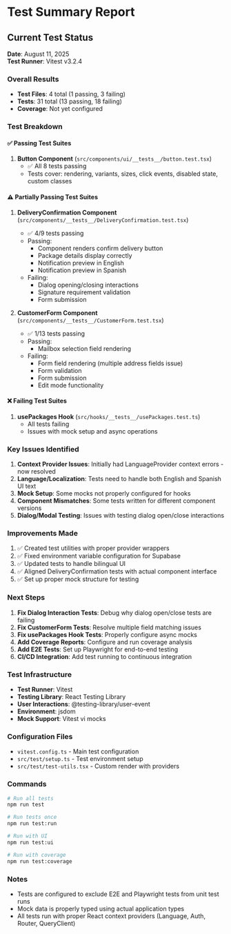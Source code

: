 # Test Summary Report

## Current Test Status

**Date**: August 11, 2025  
**Test Runner**: Vitest v3.2.4

### Overall Results
- **Test Files**: 4 total (1 passing, 3 failing)
- **Tests**: 31 total (13 passing, 18 failing)
- **Coverage**: Not yet configured

### Test Breakdown

#### ✅ Passing Test Suites

1. **Button Component** (`src/components/ui/__tests__/button.test.tsx`)
   - ✅ All 8 tests passing
   - Tests cover: rendering, variants, sizes, click events, disabled state, custom classes

#### ⚠️ Partially Passing Test Suites

1. **DeliveryConfirmation Component** (`src/components/__tests__/DeliveryConfirmation.test.tsx`)
   - ✅ 4/9 tests passing
   - Passing:
     - Component renders confirm delivery button
     - Package details display correctly
     - Notification preview in English
     - Notification preview in Spanish
   - Failing:
     - Dialog opening/closing interactions
     - Signature requirement validation
     - Form submission

2. **CustomerForm Component** (`src/components/__tests__/CustomerForm.test.tsx`)
   - ✅ 1/13 tests passing
   - Passing:
     - Mailbox selection field rendering
   - Failing:
     - Form field rendering (multiple address fields issue)
     - Form validation
     - Form submission
     - Edit mode functionality

#### ❌ Failing Test Suites

1. **usePackages Hook** (`src/hooks/__tests__/usePackages.test.ts`)
   - All tests failing
   - Issues with mock setup and async operations

### Key Issues Identified

1. **Context Provider Issues**: Initially had LanguageProvider context errors - now resolved
2. **Language/Localization**: Tests need to handle both English and Spanish UI text
3. **Mock Setup**: Some mocks not properly configured for hooks
4. **Component Mismatches**: Some tests written for different component versions
5. **Dialog/Modal Testing**: Issues with testing dialog open/close interactions

### Improvements Made

1. ✅ Created test utilities with proper provider wrappers
2. ✅ Fixed environment variable configuration for Supabase
3. ✅ Updated tests to handle bilingual UI
4. ✅ Aligned DeliveryConfirmation tests with actual component interface
5. ✅ Set up proper mock structure for testing

### Next Steps

1. **Fix Dialog Interaction Tests**: Debug why dialog open/close tests are failing
2. **Fix CustomerForm Tests**: Resolve multiple field matching issues
3. **Fix usePackages Hook Tests**: Properly configure async mocks
4. **Add Coverage Reports**: Configure and run coverage analysis
5. **Add E2E Tests**: Set up Playwright for end-to-end testing
6. **CI/CD Integration**: Add test running to continuous integration

### Test Infrastructure

- **Test Runner**: Vitest
- **Testing Library**: React Testing Library
- **User Interactions**: @testing-library/user-event
- **Environment**: jsdom
- **Mock Support**: Vitest vi mocks

### Configuration Files

- `vitest.config.ts` - Main test configuration
- `src/test/setup.ts` - Test environment setup
- `src/test/test-utils.tsx` - Custom render with providers

### Commands

```bash
# Run all tests
npm run test

# Run tests once
npm run test:run

# Run with UI
npm run test:ui

# Run with coverage
npm run test:coverage
```

### Notes

- Tests are configured to exclude E2E and Playwright tests from unit test runs
- Mock data is properly typed using actual application types
- All tests run with proper React context providers (Language, Auth, Router, QueryClient)
